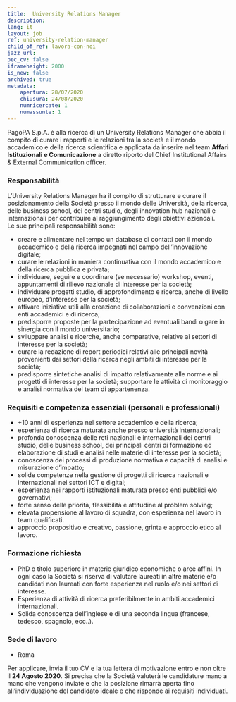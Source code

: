 ```yaml
---
title:  University Relations Manager
description:
lang: it
layout: job
ref: university-relation-manager
child_of_ref: lavora-con-noi
jazz_url: 
pec_cv: false
iframeheight: 2000
is_new: false
archived: true
metadata:
    apertura: 28/07/2020
    chiusura: 24/08/2020
    numricercate: 1
    numassunte: 1
---
```


PagoPA S.p.A. è alla ricerca di un University Relations Manager che abbia il compito di curare i rapporti e le relazioni tra la società e il mondo accademico e della ricerca scientifica e applicata da inserire nel team **Affari Istituzionali e Comunicazione** a diretto riporto del Chief Institutional Affairs & External Communication officer.


### Responsabilità 

L’University Relations Manager  ha il compito di strutturare e curare il posizionamento della Società presso il mondo delle Università, della ricerca, delle business school, dei centri studio, degli innovation hub nazionali e internazionali  per contribuire al raggiungimento degli obiettivi aziendali.  
Le sue principali responsabilità sono:
* creare e alimentare nel tempo un database di contatti con il mondo accademico e della ricerca impegnati nel campo dell’innovazione digitale;  
* curare le relazioni in maniera continuativa con il mondo accademico e della ricerca pubblica e privata; 
* individuare, seguire e coordinare (se necessario) workshop, eventi, appuntamenti di rilievo nazionale di interesse per la società; 
* individuare progetti studio, di approfondimento e ricerca, anche di livello europeo,  d’interesse per la società; 
* attivare iniziative utili alla creazione di collaborazioni e convenzioni con enti accademici e di ricerca;
* predisporre proposte per la partecipazione ad eventuali bandi o gare in sinergia con il mondo universitario;  
* sviluppare analisi e ricerche, anche comparative, relative ai settori di interesse per la società; 
* curare la redazione di report periodici relativi alle principali novità provenienti dai settori della ricerca negli ambiti di interesse per la società; 
* predisporre sintetiche analisi di impatto relativamente alle norme e ai progetti di interesse per la società;
supportare le attività di monitoraggio e analisi normativa del team di appartenenza. 



### Requisiti e competenza essenziali (personali e professionali)

* +10 anni di esperienza nel settore accademico e della ricerca; 
* esperienza di ricerca  maturata anche presso università internazionali; 
* profonda conoscenza delle reti nazionali e internazionali dei centri studio, delle business school, dei principali centri di formazione ed elaborazione di studi e analisi nelle materie di interesse per la società;  
* conoscenza dei processi di produzione normativa e capacità di analisi e misurazione d’impatto; 
* solide competenze nella gestione di progetti di ricerca nazionali e internazionali nei settori ICT e digital;  
* esperienza nei rapporti istituzionali maturata presso enti pubblici e/o governativi;
* forte senso delle priorità, flessibilità e attitudine al problem solving;
* elevata propensione al lavoro di squadra, con esperienza nel lavoro in team qualificati.
* approccio propositivo e creativo, passione, grinta e approccio etico al lavoro.


### Formazione richiesta

* PhD o titolo superiore in materie giuridico economiche o aree affini. In ogni caso la Società si riserva di valutare laureati in altre materie e/o candidati non laureati con forte esperienza nel ruolo e/o nei settori di interesse.
* Esperienza di attività di ricerca preferibilmente in ambiti accademici internazionali. 
* Solida conoscenza dell’inglese e di una seconda lingua (francese, tedesco, spagnolo,  ecc..).
 


### Sede di lavoro

* Roma

Per applicare, invia il tuo CV e la tua lettera di motivazione entro e non oltre il **24 Agosto 2020**. Si precisa che la Società valuterà le candidature mano a mano che vengono inviate e che la posizione rimarrà aperta fino all’individuazione del candidato ideale e che risponde ai requisiti individuati.
